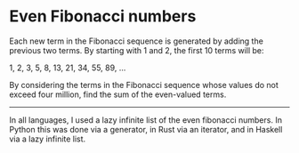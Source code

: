 # Even Fibonacci numbers

Each new term in the Fibonacci sequence is generated by adding the previous two terms. By starting with 1 and 2, the first 10 terms will be:

1, 2, 3, 5, 8, 13, 21, 34, 55, 89, ...

By considering the terms in the Fibonacci sequence whose values do not exceed four million, find the sum of the even-valued terms.

___ 

In all languages, I used a lazy infinite list of the even fibonacci numbers. In Python this was done via a generator, in Rust via an iterator, and in Haskell via a lazy infinite list.
